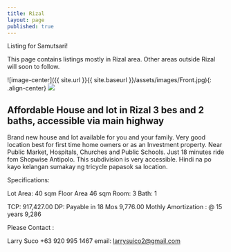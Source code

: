 ```yaml
---
title: Rizal
layout: page
published: true
---
```


Listing for Samutsari!

 This page contains listings mostly in Rizal area. Other areas outside Rizal will soon to follow.
 
 
  ![image-center]({{ site.url }}{{ site.baseurl }}/assets/images/Front.jpg){: .align-center}
  ![]({{site.baseurl}}/https://drive.google.com/file/d/1x3VqcYNd2t-N1_ENdEvOTMo-tsdOvee8EQ/view?usp=sharing)
 
 
 
 
## Affordable House and lot in Rizal 3 bes and 2 baths, accessible via main highway





Brand new house and lot available for you and your family. Very good location best for first time home owners or as an Investment property. Near Public Market, Hospitals, Churches and Public Schools. Just 18 minutes ride fom Shopwise Antipolo. This subdivision is very accessible. Hindi na po kayo kelangan sumakay ng tricycle papasok sa location.


Specifications: 

Lot Area: 40 sqm
Floor Area 46 sqm
Room: 3
Bath: 1

TCP: 917,427.00
DP: Payable in 18 Mos 9,776.00
Mothly Amortization : @ 15 years 9,286

Please Contact :

Larry Suco
+63 920 995 1467
email: larrysuico2@gmail.com
